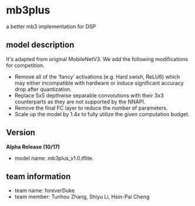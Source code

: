 # mb3plus
a better mb3 implementation for DSP

## model description
It's adapted from original MobileNetV3. We add the following modifications for competition.
+ Remove all of the ‘fancy’ activations (e.g. Hard swish, ReLU6) which may either incompatible with hardware or induce significant accuracy drop after quantization.
+ Replace 5x5 depthwise separable convolutions with their 3x3 counterparts as they are not supported by the NNAPI.
+ Remove the final FC layer to reduce the number of parameters.
+ Scale up the model by 1.4x to fully utilize the given computation budget.

## Version
**Alpha Release (10/17)**
+ model name: mb3plus_v1.0.tflite.

## team information
+ team name: foreverDuke
+ team member: Tunhou Zhang, Shiyu Li, Hsin-Pai Cheng


